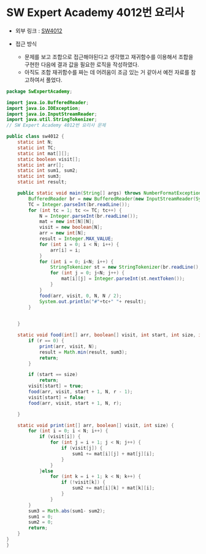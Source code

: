SW Expert Academy 4012번 요리사 
=============
* 외부 링크 : [SW4012](https://swexpertacademy.com/main/code/problem/problemDetail.do?contestProbId=AWIeUtVakTMDFAVH&categoryId=AWIeUtVakTMDFAVH&categoryType=CODE&problemTitle=4012&orderBy=FIRST_REG_DATETIME&selectCodeLang=ALL&select-1=&pageSize=10&pageIndex=1)

* 접근 방식
	+ 문제를 보고 조합으로 접근해야된다고 생각했고 재귀함수를 이용해서 조합을 구현한 다음에 결과 값을 필요한 로직을 작성하였다.
	+ 아직도 조합 재귀함수를 짜는 데 어려움이 조금 있는 거 같아서 예전 자료를 참고하여서 풀었다.


```java
package SwExpertAcademy;

import java.io.BufferedReader;
import java.io.IOException;
import java.io.InputStreamReader;
import java.util.StringTokenizer;
// SW Expert Academy 4012번 요리사 문제

public class sw4012 {
	static int N;
	static int TC;
	static int mat[][];
	static boolean visit[];
	static int arr[];
	static int sum1, sum2;
	static int sum3;
	static int result;

	public static void main(String[] args) throws NumberFormatException, IOException {
		BufferedReader br = new BufferedReader(new InputStreamReader(System.in));
		TC = Integer.parseInt(br.readLine());
		for (int tc = 1; tc <= TC; tc++) {
			N = Integer.parseInt(br.readLine());
			mat = new int[N][N];
			visit = new boolean[N];
			arr = new int[N];
			result = Integer.MAX_VALUE;
			for (int i = 0; i < N; i++) {
				arr[i] = i;
			}
			for (int i = 0; i<N; i++) {
				StringTokenizer st = new StringTokenizer(br.readLine(), " ");
				for (int j = 0; j<N; j++) {
					mat[i][j] = Integer.parseInt(st.nextToken());
				}
			}
			food(arr, visit, 0, N, N / 2);
			System.out.println("#"+tc+" "+ result);
		}

		
	}

	static void food(int[] arr, boolean[] visit, int start, int size, int r) {
		if (r == 0) {
			print(arr, visit, N);
			result = Math.min(result, sum3);
			return;
		}

		if (start == size)
			return;
		visit[start] = true;
		food(arr, visit, start + 1, N, r - 1);
		visit[start] = false;
		food(arr, visit, start + 1, N, r);

	}

	static void print(int[] arr, boolean[] visit, int size) {
		for (int i = 0; i < N; i++) {
			if (visit[i]) {
				for (int j = i + 1; j < N; j++) {
					if (visit[j]) {
						sum1 += mat[i][j] + mat[j][i];
					}
				}
			}else
				for (int k = i + 1; k < N; k++) {
					if (!visit[k]) {
						sum2 += mat[i][k] + mat[k][i];
					}
				}
		}
		sum3 = Math.abs(sum1- sum2);
		sum1 = 0;
		sum2 = 0;
		return;
	}
}
}
